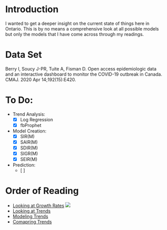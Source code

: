 # Introduction
I wanted to get a deeper insight on the current state of things here in Ontario.  This is by no means a comprehensive look at all possible models but only the models that I have come across through my readings.

# Data Set
Berry I, Soucy J-PR, Tuite A, Fisman D. Open access epidemiologic data and an interactive dashboard to monitor the COVID-19 outbreak in Canada. CMAJ. 2020 Apr 14;192(15):E420.

# To Do:

- Trend Analysis:
	- [x] Log Regression
	- [x] fbProphet

- Model Creation:
	- [x] SIR(M)
	- [x] SAIR(M)
	- [x] SDIR(M)
	- [x] SIGR(M)
	- [x] SEIR(M)

- Prediction:
	- [ ] 


# Order of Reading

- [Looking at Growth Rates]()
![](/weeklyGrowthFactor.PNG)
- [Looking at Trends]()
- [Modeling Trends]()
- [Comapring Trends]()


